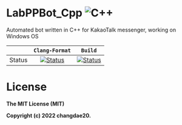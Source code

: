 # LabPPBot_Cpp ![C++](https://img.shields.io/badge/-C++-505050?logo=c%2B%2B&style=flat)
Automated bot written in C++ for KakaoTalk messenger, working on Windows OS

|         |  `Clang-Format`  |`Build`     | 
| :---:   |      :---:     | :---:      |
| Status | [![Status](https://github.com/changdae20/LabPPBot_Cpp/actions/workflows/formatting.yml/badge.svg)](https://github.com/changdae20/LabPPBot_Cpp/actions) | [![Status](https://github.com/changdae20/LabPPBot_Cpp/actions/workflows/main.yml/badge.svg)](https://github.com/changdae20/LabPPBot_Cpp/actions) |


# License

**The MIT License (MIT)**

**Copyright (c) 2022 changdae20.**
